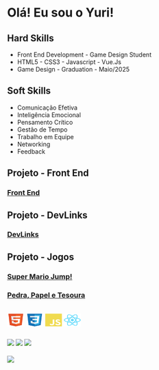 <html>
   
   <body>
<h1>Olá! Eu sou o Yuri!</h1>


   <h2>Hard Skills</h2>
<ul>
   <li> Front End Development - Game Design Student</li>
   <li> HTML5 - CSS3 - Javascript - Vue.Js</li>
   <li> Game Design - Graduation - Maio/2025</li>
   
   
</ul>
   <h2>Soft Skills</h2>
   <ul>
   <li> Comunicação Efetiva</li>
   <li> Inteligência Emocional</li>
   <li> Pensamento Crítico</li>
   <li> Gestão de Tempo</li>
   <li> Trabalho em Equipe</li>
   <li> Networking</li>
   <li> Feedback</li>
   
</ul>

<div>
   <h2>Projeto - Front End</h2>
   <h3><a target="_blank" href = "https://yygermuts.github.io/FrontEndProject1/">Front End</a></h3> 
   <h2>Projeto - DevLinks</h2>
  <h3><a target="_blank" href = "https://yygermuts.github.io/dev-links/">DevLinks</a></h3>
   <h2>Projeto - Jogos</h2>
   <h3><a target="_blank" href = "https://yygermuts.github.io/super-mario-jump/"> Super Mario Jump!</a></h3>
   <h3><a target="_blank" href = "https://yygermuts.github.io/pedra-papel-tesoura/">Pedra, Papel e Tesoura</a></h3>
</div>


<div style="display: inline_block"><br>
    <img align="center" alt="HTML" height="30" width="40" src="https://raw.githubusercontent.com/devicons/devicon/master/icons/html5/html5-original.svg">
    <img align="center" alt="CSS" height="30" width="40" src="https://raw.githubusercontent.com/devicons/devicon/master/icons/css3/css3-original.svg">
    <img align="center" alt="Js" height="30" width="40" src="https://raw.githubusercontent.com/devicons/devicon/master/icons/javascript/javascript-plain.svg">
    <img align="center" alt="React" height="30" width="40" src="https://raw.githubusercontent.com/devicons/devicon/master/icons/react/react-original.svg">
</div>

##

<div> 
    <a href = "mailto:yygermuts@gmail.com"><img src="https://img.shields.io/badge/-Gmail-%23333?style=for-the-badge&logo=gmail&logoColor=white" target="_blank"></a>
    <a href="https://www.linkedin.com/in/yuri-germuts-souza-368744b0/" target="_blank"><img src="https://img.shields.io/badge/-LinkedIn-%230077B5?style=for-the-badge&logo=linkedin&logoColor=white" target="_blank"></a> 
    <a href="https://wa.me/5519982840728?text=Ol%C3%A1%21+Seja+bem-vindo.+Me+envie+a+sua+mensagem+que+em+breve+entrarei+em+contato."> <img src="https://img.shields.io/badge/WhatsApp-25D366?style=for-the-badge&logo=whatsapp&logoColor=white" target="_blank"</a> 

   
</div>
<br>
<div style="display: inline_block">

<a href="https://github.com/yygermuts/convoychat">
  <img height=200 align="center" src="https://github-readme-stats.vercel.app/api/top-langs?username=yygermuts&layout=compact&langs_count=8&card_width=320&&theme=dark" />
</a>
</div>

</body>
    </html>
